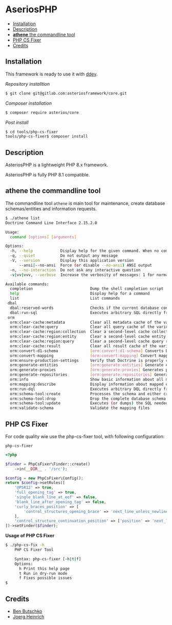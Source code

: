 # AseriosPHP <!-- omit in toc -->

- [Installation](#installation)
- [Description](#description)
- [**athene** the commandline tool](#athene-the-commandline-tool)
- [PHP CS Fixer](#php-cs-fixer)
- [Credits](#credits)


## Installation

This framework is ready to use it with [ddev](https://ddev.readthedocs.io/en/stable/).

*Repository installtion*

```bash
$ git clone git@gitlab.com:asteriosframework/core.git
```

*Composer installation*

```bash
$ composer require asterios/core
```

*Post install*

```bash
$ cd tools/php-cs-fixer
tools/php-cs-fixer$ composer install
```

## Description
AsteriosPHP is a lightweight PHP 8.x framework.

AsteriosPHP is fully PHP 8.1 compatible.

## **athene** the commandline tool

The commandline tool `athene` is main tool for maintenance, create database schemas/entities and information requests.

```bash
$ ./athene list
Doctrine Command Line Interface 2.15.2.0

Usage:
  command [options] [arguments]

Options:
  -h, --help            Display help for the given command. When no command is given display help for the list command
  -q, --quiet           Do not output any message
  -V, --version         Display this application version
      --ansi|--no-ansi  Force (or disable --no-ansi) ANSI output
  -n, --no-interaction  Do not ask any interactive question
  -v|vv|vvv, --verbose  Increase the verbosity of messages: 1 for normal output, 2 for more verbose output and 3 for debug

Available commands:
  completion                         Dump the shell completion script
  help                               Display help for a command
  list                               List commands
 dbal
  dbal:reserved-words                Checks if the current database contains identifiers that are reserved.
  dbal:run-sql                       Executes arbitrary SQL directly from the command line.
 orm
  orm:clear-cache:metadata           Clear all metadata cache of the various cache drivers
  orm:clear-cache:query              Clear all query cache of the various cache drivers
  orm:clear-cache:region:collection  Clear a second-level cache collection region
  orm:clear-cache:region:entity      Clear a second-level cache entity region
  orm:clear-cache:region:query       Clear a second-level cache query region
  orm:clear-cache:result             Clear all result cache of the various cache drivers
  orm:convert-d1-schema              [orm:convert:d1-schema] Converts Doctrine 1.x schema into a Doctrine 2.x schema
  orm:convert-mapping                [orm:convert:mapping] Convert mapping information between supported formats
  orm:ensure-production-settings     Verify that Doctrine is properly configured for a production environment
  orm:generate-entities              [orm:generate:entities] Generate entity classes and method stubs from your mapping information
  orm:generate-proxies               [orm:generate:proxies] Generates proxy classes for entity classes
  orm:generate-repositories          [orm:generate:repositories] Generate repository classes from your mapping information
  orm:info                           Show basic information about all mapped entities
  orm:mapping:describe               Display information about mapped objects
  orm:run-dql                        Executes arbitrary DQL directly from the command line
  orm:schema-tool:create             Processes the schema and either create it directly on EntityManager Storage Connection or generate the SQL output
  orm:schema-tool:drop               Drop the complete database schema of EntityManager Storage Connection or generate the corresponding SQL output
  orm:schema-tool:update             Executes (or dumps) the SQL needed to update the database schema to match the current mapping metadata
  orm:validate-schema                Validate the mapping files
```

## PHP CS Fixer

For code quality wie use the php-cs-fixer
tool, with following configuration:

`php-cs-fixer`

```php
<?php

$finder = PhpCsFixer\Finder::create()
    ->in(__DIR__ . '/src');

$config = new PhpCsFixer\Config();
return $config->setRules([
    '@PSR12' => true,
    'full_opening_tag' => true,
    'single_blank_line_at_eof' => false,
    'blank_line_after_opening_tag' => false,
    'curly_braces_position' => [
        'control_structures_opening_brace' => 'next_line_unless_newline_at_signature_end',
    ],
    'control_structure_continuation_position' => ['position' => 'next_line'],
])->setFinder($finder);
```

**Usage of PHP CS Fixer**

```bash
$ ./php-cs-fix -h
    PHP CS Fixer Tool

    Syntax: php-cs-fixer [-h|t|f]
    Options:
      h Print this help page
      t Run in dry-run mode
      f Fixes possible issues
$
```

## Credits

- [Ben Butschko](ben@asteriosphp.de)
- [Joerg Heinrich](joerg@asteriosphp.de)
